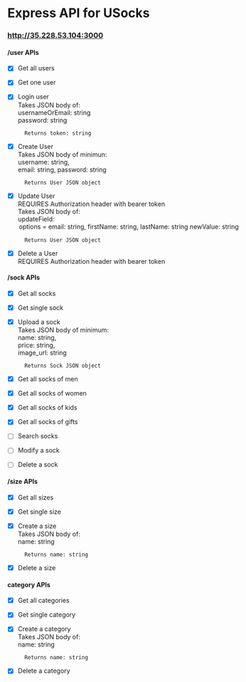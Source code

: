 # Express API for USocks

### http://35.228.53.104:3000
#### /user APIs
- [x] Get all users  
- [x] Get one user  
- [x] Login user    
        Takes JSON body of:    
        usernameOrEmail: string    
        password: string  
        
        Returns token: string
- [x] Create User    
        Takes JSON body of minimun:    
        username: string,   
        email: string,
        password: string    
        
        Returns User JSON object    
- [x] Update User        
        REQUIRES Authorization header with bearer token      
        Takes JSON body of:      
        updateField: <option>    
          options = email: string,    
                    firstName: string,      
                    lastName: string      
          newValue: string   
          
        Returns User JSON object     
- [x]  Delete a User    
        REQUIRES Authorization header with bearer token  

#### /sock APIs 
- [x] Get all socks
- [x] Get single sock
- [x] Upload a sock  
        Takes JSON body of minimum:  
        name: string,  
        price: string,  
        image_url: string  
  
        Returns Sock JSON object    
- [x] Get all socks of men  
- [x] Get all socks of women  
- [x] Get all socks of kids  
- [x] Get all socks of gifts  
- [ ] Search socks  
- [ ] Modify a sock  
- [ ] Delete a sock  

#### /size APIs
- [x] Get all sizes  
- [x] Get single size    
- [x] Create a size  
        Takes JSON body of:  
        name: string
        
        Returns name: string
- [x] Delete a size  

#### category APIs
- [x] Get all categories  
- [x] Get single category    
- [x] Create a category   
        Takes JSON body of:    
        name: string  
        
        Returns name: string
- [x] Delete a category  
